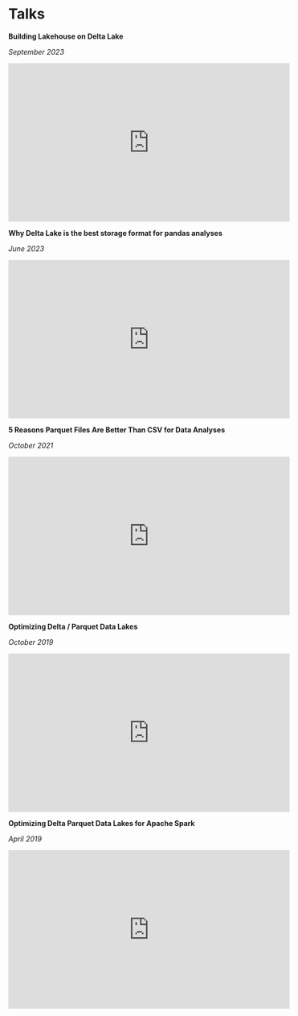 # Talks

**Building Lakehouse on Delta Lake**

*September 2023*

<iframe width="560" height="315" src="https://www.youtube.com/embed/mdQ1wfbAiO4?si=RcCLjcDioSS0BJiR" title="YouTube video player" frameborder="0" allow="accelerometer; autoplay; clipboard-write; encrypted-media; gyroscope; picture-in-picture; web-share" allowfullscreen></iframe>

**Why Delta Lake is the best storage format for pandas analyses**

*June 2023*

<iframe width="560" height="315" src="https://www.youtube.com/embed/A8bvJlG6phk?si=4hJoZh32w-eNICfT" title="YouTube video player" frameborder="0" allow="accelerometer; autoplay; clipboard-write; encrypted-media; gyroscope; picture-in-picture; web-share" allowfullscreen></iframe>

**5 Reasons Parquet Files Are Better Than CSV for Data Analyses**

*October 2021*

<iframe width="560" height="315" src="https://www.youtube.com/embed/9LYYOdIwQXg?si=krzHH3_-MnV-Qgcs" title="YouTube video player" frameborder="0" allow="accelerometer; autoplay; clipboard-write; encrypted-media; gyroscope; picture-in-picture; web-share" allowfullscreen></iframe>

**Optimizing Delta / Parquet Data Lakes**

*October 2019*

<iframe width="560" height="315" src="https://www.youtube.com/embed/euBvYFTVN8s?si=7zjSm3QVxBjqijAq" title="YouTube video player" frameborder="0" allow="accelerometer; autoplay; clipboard-write; encrypted-media; gyroscope; picture-in-picture; web-share" allowfullscreen></iframe>

**Optimizing Delta Parquet Data Lakes for Apache Spark**

*April 2019*

<iframe width="560" height="315" src="https://www.youtube.com/embed/--Bl55SMHUg?si=qgONQ3yXRgVdOUkT" title="YouTube video player" frameborder="0" allow="accelerometer; autoplay; clipboard-write; encrypted-media; gyroscope; picture-in-picture; web-share" allowfullscreen></iframe>